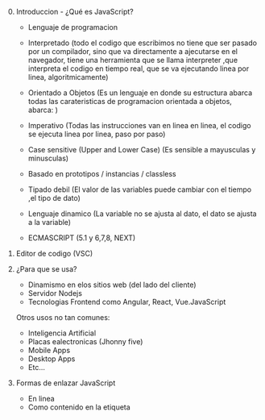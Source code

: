 0) Introduccion - ¿Qué es JavaScript?

    - Lenguaje de programacion

    - Interpretado (todo el codigo que escribimos no tiene que ser pasado por un compilador, sino que va directamente a   ajecutarse en el navegador, tiene una herramienta que se llama interpreter ,que interpreta el codigo en tiempo real, que se va ejecutando linea por linea, algoritmicamente)

    - Orientado a Objetos (Es un lenguaje en donde su estructura abarca todas las carateristicas de programacion orientada a objetos, abarca: <class> <herencia> <polimorfismo>)

    - Imperativo (Todas las instrucciones van en linea en linea, el codigo se ejecuta linea por linea, paso por paso)

    - Case sensitive (Upper and Lower Case) (Es sensible a mayusculas y minusculas)

    - Basado en prototipos / instancias / classless

    - Tipado debil (El valor de las variables puede cambiar con el tiempo ,el tipo de dato)

    - Lenguaje dinamico (La variable no se ajusta al dato, el dato se ajusta a la variable)

    - ECMASCRIPT (5.1 y 6,7,8, NEXT)

1) Editor de codigo (VSC)

2) ¿Para que se usa?

    - Dinamismo en elos sitios web (del lado del cliente)
    - Servidor Nodejs
    - Tecnologias Frontend como Angular, React, Vue.JavaScript

    Otros usos no tan comunes:

    - Inteligencia Artificial
    - Placas ealectronicas (Jhonny five)
    - Mobile Apps
    - Desktop Apps
    - Etc...

3) Formas de enlazar JavaScript

    - En linea
    - Como contenido en la etiqueta <Script>
    - Como contenido en un archivo de formato .js 
    - Con un require(), esto sería del lado del servidor, con Nodejs

4) variables

    - Concepto (es una caja que contiene algo, un dato, cuya caja le podemos poner el nombre que querramos)
        &&     (es un espacio que guardamos,reservamos en la memoria de nuestro programa, para usarlo de vuelta)
    - Ejemplo
    - Tipos de Datos: String (cadena de texto) = 'cadena de texto' || "cadena de texto",
                      Number = 19, 
                      Boolean = true || false, 
                      Symbol=> no es un dato primitivo)

    - Casos especiales de datos: Undefined => la declaramos, pero no le hemos dado valor,
                                 Null => significa vacio, pero nosotros le hemos dado ese valor,
                                 Nan => not a number;
    - Scope
    - Hoisting
    - Tipos de Variables (let, var y const)
    - Crear multiples variables (separandolas con coma) => let nombre1 =  'jorge', nombre2 = 'pedrita';

    - pruebas con prompt:
        let nombre = prompt('Dime tu nombre');
        alert('Hola ' + nombre);

5) Operadores en JavaScript

    - Operadores de Asignacion => {

        un operador se Asignacion asigna un valor al operando de la izquierda basado en el valor del 
        operando de la derecha

        
        Operadores de asignación compuestos
        Nombre	                                        Operador abreviado	                 Significado
        Asignación	                                            x = y	                        x = y
        Asignación de adición	                                x += y	                        x = x + y
        Asignación de resta	                                    x -= y	                        x = x - y
        Asignación de multiplicación	                        x *= y	                        x = x * y
        Asignación de división	                                x /= y	                        x = x / y
        Asignación de residuo	                                x %= y	                        x = x % y
        Asignación de exponenciación	                        x **= y	                        x = x ** y
        Asignación de desplazamiento a la izquierda	            x <<= y	                        x = x << y
        Asignación de desplazamiento a la derecha	            x >>= y	                        x = x >> y
        Asignación de desplazamiento a la derecha sin signo	    x >>>= y	                    x = x >>> y
        Asignación AND bit a bit	                            x &= y	                        x = x & y
        Asignación XOR bit a bit	                            x ^= y	                        x = x ^ y
        Asignación OR bit a bit	                                x |= y	                        x = x | y
        Asignación AND lógico	                                x &&= y	                        x && (x = y)
        Asignación OR lógico	                                x ||= y	                        x || (x = y)
        Asignación de anulación lógica	                        x ??= y	                        x ?? (x = y)
}
    - Operadores Aritmeticos => {
        los operadores aritemeticos toman valores numericos (ya sean literales o variables) como sus
        operandos y retornan un valor numerico unico

        Operador	                    Descripción	Ejemplo
        Residuo (%)	        Operador binario. Devuelve el resto entero de dividir los dos operandos.	
                            12 % 5 devuelve 2.

        Incremento (++)	    Operador unario. Agrega uno a su operando. Si se usa como operador prefijo (++x), 
                            devuelve el valor de su operando después de agregar uno; si se usa como operador sufijo (x++),
                            devuelve el valor de su operando antes de agregar uno.
                            Si x es 3, ++x establece x en 4 y devuelve 4, mientras que x++ devuelve 3 y ,
                            solo entonces, establece x en 4.

        Decremento (--) 	Operador unario. Resta uno de su operando. El valor de retorno es análogo al del operador de incremento.
                        	Si x es 3, entonces --x establece x en 2 y devuelve 2, mientras que x-- devuelve 3 y,
                            solo entonces, establece x en 2.

        Negación unaria (-)	Operador unario. Devuelve la negación de su operando.
                        	Si x es 3, entonces -x devuelve -3.

        Positivo unario (+)	Operador unario. Intenta convertir el operando en un número, si aún no lo es.	
                            +"3" devuelve 3.
                            +true devuelve 1.

        Operador de exponenciación (**)	Calcula la base a la potencia de exponente, es decir, baseexponente	2 ** 3 returns 8.
                                         10 ** -1 returns 0.1.
    }

---------------------------------------------------------------------------------------------------------------------------------------------------
                                                     Empieza Lo Chido    


6) Concatenacion

    - Definicion y Ejemplo
    - Con el signo +
    - para numeros forzamos string ("" + 9 + 4)
    - Con Concat
    - Con backtiks y la variable entre ${}

    -con el signo{
        saludo = "Hola Pedro\n";
        pregunta = "¿Como Estás?";

        frase = saludo + pregunta;
        
        document.write(frase);
    }
    -forzarmos String{
        numero1 = 5;
        numero2 = 8;

        numeros = "" + numero1 + numero2 => se crea un string => output => 58
    }
    -Contact{ es solo para los Strings
        numero1 = '53';
        numero2 = 8;

        numeros = numero1.contact(numero2) => es un metodo de cadena
    }
    -backtiks{
        name = "Stiven Diaz";
        frase = `soy ${name} y estoy estudiando js`; => se debe encerar entre backtiks ` ${} `
    }

7) Backtiks (bloquote o acento grave) y escape

    - Sin backticks: "Linea 1\
                            Linea 2"
    - Con backtiks: `````linea 1
                            linea 2`
    
    - Escape de comillas simples ' "" ' ✔  '  ''  ' ❌ unas commilas simples no pueden contener comillas simples
    - escape de comillas dobles  " '' " ✔  "  ""  " ❌ unas commilas dobles no pueden contener comillas dobles

---------------------------------------------------------------------------------------------------------------------
                                Pasamos Al Editor de Codigo, Operadores.js

8) Operadores (Intermedio)

    - Operadores de comparacion
    - Operadores Logicos

9) Camel Case

10) Condicionales

    - if
    - else if
    - else

11) Arrays

    - Definicion y usos
    - Formas de crear un Arrays

12) Arrays Asociiativos

    - Definicion
    - Sintaxis y usos

13) Bucles e Iteraciones

    - Definicion y usos

    - Sentencia While
    - Sentencia do While
    - Sentencia for
    - Sentencia for in
    - Sentencia for of

    ---------------------

    - Sentencia break
    - Sentencia label
    - Sentencia continue
    
14) Funciones

    - Definicion y usos
    - Formas de crear funciones (y llamarlas)
    - Return
    - Parametros
    - Scope

15) ForEach

    - Sintaxis y usos
    - Ventajas respecto a for
    - Desventajas (Break, Continue)

15) POO

    - Definicion y Usos
    - Ejemplos


16) Conceptos Basicos de POO
    - Clase
    - Objeto
    - Atributo
    - Metodo
    - Constructor
    - Instanciacion

17) Caracteristicas de la POO

    - Abstraccion
    - Modularidad
    - Jerarquia
    - Encapsulamiento
    - Polimorfismo

18) Otros Conceptos de POO

    - Metodos Estaticos
    - Encapsulamiento
    - Metodos Accesores (Getters, Setters)

20) Metodos de Cadenas

    - contact() - Junta dos o mas cadenas y retorna una nueva
------------------------------------------------------------------
    - startsWith() - Si una cadena comienza con los caracteres de otra cadena, devuelve true, sino devuelve false

    - endsWith() - Si una cadena termina con los caracteres de otra cadena, devuelve true, sino

    - includes() - Si una cadena puede encontrarse dentro de otra cadena, devuelve true, sino devuelve false

    - indexOf() - Devuelve el indice del primer caractere de la cadena, sino existe, devuelve -1

    - lastIndexOf() - Devuelve el ultimo indice del primer caraceter de la cadena, sino existe, devuelve -1
------------------------------------------------------------------
    - padStart() - [Propuesta Estandar] - Rellenaar cadena al principio con los caracteres deaseados

    - padEnd() - [Propuesta de ECMA] - Rellenar cadena al final con los caracteres deseados

    - repeat() - Devuelve la misma cadena pero repetida la cantidad que le indiquemos
------------------------------------------------------------------
    - split() - Divide la cadena como le pidamos

    - substring() - Nos retorna un pedazo de la cena que seleccionamos

    - toLoweCase() - Convierte una cadena a minuscula

    - toUpperCase() - Convierte una cadena a mayuscula
    
    - toString() - metodo devuelve una cadena que representa al objeto especificado

    - trim() - elimina los espacios en blanco al principio y al final de una cadena

    - trimStart() elimina los espacios del principio

    - trimEnd() elimina los espacios del final

    - valueOf() Retorna el valor primitivo de un objeto string

21) Metodos de Arrays

    ______Transformadores______
    - pop() - Elimina el ultimo elemento de un array y lo odevuelve
    - shift() - Elimina el primer elemento de un array y lo odevuelve
    - push() - Agrega un elemento al array al final de la lista
    - reverse() - invierte el orden de los elementos de un array
    - unshift() - agrega uno o mas elementos al inicio del array y devuelve la nueva longitud del mismo
    - sort() - ordena los elementos de un array lcoalmente y devuelve el arreglo oradenando
    - splice() - cambia el contenido de un array eliminando elementos existentes y/o agregando nuevos elementos

    ______Accesores______
    - join() - une todos los elementos de una matriz enuna cadena y la devuelve
    - slice() - devuelve una parte de el array dentro de un nuevo array, empezando por inicio hasta fin(fin no incliudo) 
    - Metods ya vistos en cadenas: toString, indexOf, lastIndexOf, incluides

    _______De Repeticion_____
    - filter() 
    - forEach() 
    - map()

22) Objeto Math - Basico

    ____METODOS____

    - sqrt() - Devuelve la raiz cuadrada positiva de un número.
    - cbrt() - Devuelve la raiz cúbica de un número.
    - max() - De vuelve el mayor de cero o más números.
    - min() - De vuelve el más pequeño de cero o más números.
    - random() - Devuelve un número pseudo-aleatorio entre o y 1.
    - round() - Devuelve el valor de un nůmero redondeado al - - número entero más cercano.
    - fround() - Devuelve la representación flotante de precisión simple más cercana de un número.
    - floor() - Devuelve el mayor entero menor que o igual a un número.
    - trunc () - Devuelve la parte entera del número x, la eliminación de los digitos fraccionarios.
        
        
    ____PROPIEDADES_____

    - PI - Radio de la circunferencia de un circlo respecto a su diâmetro, aproximadamente 3. 14159.
    - SQRT1_2 - Raiz cuadrada de 1/2; Equivalentemente, 1 sobre la raiz cuadrada de 2, aproximadamente 0.707.
    - SQRT2 - Raíz cuadrada de 2, aproximadamente 1.414.

    - E - Constante de Euler, la base de los logaritmos naturales, aproximad
    - LN2 - Logaritno natural de 2, aproximadamente 0.693
    - LN10 - Logaritmo natural de 10, aproximadamente 2.303
    - LOG2E - Logaritmo de E con base 2, aproximadamente 1.443
    - LOG10E - Logaritmo de E con base 10, aproximadamente 0.434

26) Console
_________funciones de registro_____________

    - assert() - Aparece un mensaje de error en la consola si la afirmación es falsa. si la afirmación es verdadera, no aparecerá nada. (NO ESTANDAR)

    - clear() - limpia la consola
    - error() - Muestra un mensaje de error en la Consola web.
    - info() - Emite un mensaje informativo a la consola Web. En Firefox y Chrome, se muestra un pequeño ícono "i" junto a estos elementos en el registro de la consola Web.

    - log() - Muestra un mensaje en la consola neb (o del intérprete Javascript).

    - table() - Esta función toma un argumento obligatorio: data, que debe ser un array o un objeto, y un parámetro adicional: columns y nos muestra una tabla en consola

    - warn() Imprime un mensaje de advertencia en la consola Web.

    - dir() - Despliega una lista interactiva de las propiedades del objeto Javascript especificado. [NO ESTANDAR]


________funciones de conteo_______

    - count() - Registra el número de veces que se 1lama a count(). Esta función toma como argumento opcional una etiqueta.
    - countReset() - Resetea el contador console.count()
            I
    _____funciones de agrupación.______
    - group() - Crea un nuevo grupo en línea en el registro de la consola web.
    - grupEnd() - Remueve un grupo en linea en el regisitro de la consola web.
    - groupcollapsed() - Crea un grupo en linea pero contraido, el usuario debe expandirlo para verlo.

    _____funciones de temporización______
    time() - inicia un temporizador.
    timeEnd() - Registra el valor ac tual de un temporizado.
    timelog() - Detiene un temporizador.

27) DOM (Document Object Model)
    - Definición.
    - Concepto Extendido.
    - Nodo - Un nodo en el DOM es cualquier etiqueta del cuerpo, como un párrafo, el mismo
    body o incluso las etiquetas de una lista.

        *Document: el nodo document es el nodo raiz, a partir del cual derivan el resto
        de nodos.
        *Element: nodos definidos por etiquetas html.

        *Text: el texto dentro de un nodo element se considera un nuevo nodo hijo de
        tipo text (texto).

        *Attribute: los atributos de las etiquetas definen nodos, (en Javascript no los
        veremos como nodos, sino como información asociada al nodo de tipo element)
        
        *Comentarios y otros: los comentarios y otros elementos como las declaraciones
        doctype en cabecera de los documentos HTML generan nodos.

28) Document - Metodos de Selección de elenentos

    - getElementById() - Selecciona un elemento por ID

    - getElementsByTagNane() - Selecciona todos los elementos que coincidan con el noubre de la etiqueta especificada.

    - queryselector() - Devuelve el primer elemento que coincida con el grupo especificado de selectores.

    - queryselectorAl1() - Devuelve todos los elementos que coincidan con el grupo especificado de selectores.

29) Metodos para Definir, obtener y Eliminar atributos.
    -  setattribute() - Modifica el valor de un atributo
    -  getattribute() - obtiene el valor de un atributo
    -  removeattribute() Remueve el valor de un atributo

30) Atributos globales
    - class - lista de clases del elemento separadas por espacios

    - contenteditable - indica si el elemento puede ser nodificable por el usuario (bool)

    - dir - indica la direccionalidad del texto

    - hidden - indica si el elenento aún no es, o ya no es, relevante.

    - id - define un identificador único.

    - style - Contiene declaraciones de estilo css para ser aplicadas al elenento.

    - tabindex - indica si el elemento puede obtener un focus de input

    - title - Contiene un texto con información relacionada al elemento al que pertenece.

31) Atributos de Inputs
    - classNane
    - value
    - type
    - ассеpt
    - form
    - ninlength
    - placeholder
    - required

32) Atributo style
    - usos y ejenplos
    - propiedades Camel Case

34) Clases, classList y Metodos de classList

    - Definición y usos
    - add() - añade una clase
    - remove() - remueve una clase
    - item() - devuelve la clase del indice especificado
    - contains() - verifica si ese elemento posee o no, la clase especificada.
    - replace() -  reemplaza una clase por otra
    - toggle() - si no tiene la clase especificada, la agrega, si ya la tiene, la elimina.

36) Obtención y Modificación de Elementos
    - textcontent - devuelve el texto de cualquier nodo.
    - innerText - devuelve el texto visible de un node element.
    - outerTekt - devuelve el texto que de las etiquetas html incluidas las etiquetas.
    - innerHTML devuelve el contenido html de un elemento
    - outerHTML - devuelve el codigo HTML completo del elemento

37) Creación de Elementos
    - createElements()
    - createDocumentFragment()
    - createTextNode()
    - appendchild()

38) obtención y modificación de childs (Hijos)
    - firstchild
    - lastchild
    - firstelementchild
    - lastelementchild
    - childNodes
    - children
    
39) Metodos de Childs (Hijos)
    - replacechild()
    - removechild( )
    - haschildNodes()

41) Propiedades de parents (Padres)
    - parentelement
    - parentNlode

42) Propiedades de Siblings (Hermanos)
    - nextsibling
    - previoussibling
    - nextElementsibling
    - previousElementsibling

43) Nodos - Extras
    - closet()